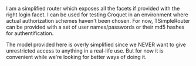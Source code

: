 I am a simplified router which exposes all the facets if provided with the right login facet. I can be used for testing Croquet in an environment where actual authorization schemes haven't been chosen. For now, TSimpleRouter can be provided with a set of user names/passwords or their md5 hashes for authentification.

The model provided here is overly simplified since we NEVER want to give unrestricted access to anything in a real-life use. But for now it is convenient while we're looking for better ways of doing it.
